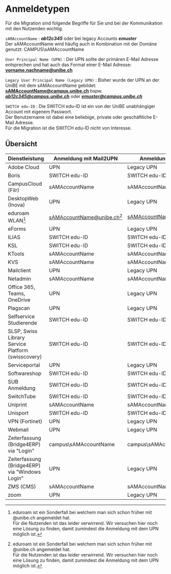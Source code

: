 # Anmeldetypen

Für die Migration sind folgende Begriffe für Sie und bei der Kommunikation mit den Nutzenden wichtig.

`sAMAccountName`
:   ***ab12c345*** oder bei legacy Accounts ***emuster***  
    Der sAMAccountName wird häufig auch in Kombination mit der Domäne genutzt: CAMPUS\sAMAccountName

`User Principal Name (UPN)`
:   Der UPN sollte der primären E-Mail Adresse entsprechen und hat auch das Format einer E-Mail Adresse:  
    **vorname.nachname@unibe.ch**

`Legacy User Principal Name (Legacy UPN)`
:    Bisher wurde der UPN an der UniBE mit dem sAMAccountName gebildet:  
    **sAMAccountName@campus.unibe.ch** bspw. ***ab12c345@campus.unibe.ch*** oder ***emuster@campus.unibe.ch***

`SWITCH edu-ID`
:   Die SWITCH edu-ID ist ein von der UniBE unabhängiger Account mit eigenem Passwort.  
    Der Benutzername ist dabei eine beliebige, private oder geschäftliche E-Mail Adresse.  
    Für die Migration ist die SWITCH edu-ID nicht von Interesse.
  

## Übersicht

| Dienstleistung                                     	| Anmeldung mit Mail2UPN        | Anmeldung bisher            |
|----------------------------------------------------	|-------------------------------|-----------------------------|
| Adobe Cloud                                          	| UPN                           | Legacy UPN                  |
| Boris                                              	| SWITCH edu-ID                 | SWITCH edu-ID               |
| CampusCloud (Filr)                                 	| sAMAccountName                | sAMAccountName              |
| DesktopWeb (Inova)                                   	| UPN                           | Legacy UPN                  |
| eduroam WLAN[^1]                                    	| sAMAccountName@unibe.ch[^1]   | sAMAccountName@unibe.ch     |
| eForms                                             	| UPN                           | Legacy UPN                  |
| ILIAS                                              	| SWITCH edu-ID                 | SWITCH edu-ID               |
| KSL                                                	| SWITCH edu-ID                 | SWITCH edu-ID               |
| KTools                                             	| sAMAccountName                | sAMAccountName              |
| KVS                                                	| sAMAccountName                | sAMAccountName              |
| Mailclient                                         	| UPN                           | Legacy UPN                  |
| Netadmin                                           	| sAMAccountName                | sAMAccountName              |
| Office 365, Teams, OneDrive                        	| UPN                           | Legacy UPN                  |
| Plagscan                                           	| UPN                           | Legacy UPN                  |
| Selfservice Studierende                            	| SWITCH edu-ID                 | SWITCH edu-ID               |
| SLSP, Swiss Library Service Platform (swisscovery) 	| SWITCH edu-ID                 | SWITCH edu-ID               |
| Serviceportal                                      	| UPN                           | Legacy UPN                  |
| Softwareshop                                       	| SWITCH edu-ID                 | SWITCH edu-ID               |
| SUB Anmeldung                                      	| SWITCH edu-ID                 | SWITCH edu-ID               |
| SwitchTube                                         	| SWITCH edu-ID                 | SWITCH edu-ID               |
| Uniprint                                           	| sAMAccountName                | sAMAccountName              |
| Unisport                                           	| SWITCH edu-ID                 | SWITCH edu-ID               |
| VPN (Fortinet)                                      	| UPN                           | Legacy UPN                  |
| Webmail                                            	| UPN                           | Legacy UPN                  |
| Zeiterfassung (Bridge4ERP) via "Login"               	| campus\sAMAccountName         | campus\sAMAccountName       |
| Zeiterfassung (Bridge4ERP) via "Windows Login"       	| UPN                           | Legacy UPN                  |
| ZMS (CMS)                                            	| sAMAccountName                | sAMAccountName              |
| zoom                                               	| UPN                           | Legacy UPN                  |


[^1]:
    eduroam ist ein Sonderfall bei welchem man sich schon früher mit @unibe.ch angemeldet hat.  
    Für die Nutzenden ist das leider verwirrend. Wir versuchen hier noch eine Lösung zu finden, damit zumindest die Anmeldung mit dem UPN möglich ist.